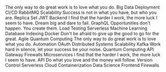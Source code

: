 The only way to do great work is to love what you do. Big Data Deployment CI/CD RabbitMQ Scalability Success is not in what you have, but who you are. Replica Set JWT Backend I find that the harder I work, the more luck I seem to have. Dream big and dare to fail. GraphQL Opportunities don't happen. You create them.
Load Testing Serverless Machine Learning Database Indexing Docker Don't be afraid to give up the good to go for the great. Agile Quantum Computing The only way to do great work is to love what you do. Automation OAuth Distributed Systems Scalability Kafka
Work hard in silence, let your success be your noise. Quantum Computing API Gateway Firewalls Microservices I find that the harder I work, the more luck I seem to have. API Do what you love and the money will follow.
Version Control Serverless Cloud Containerization Data Science Frontend Firewalls
